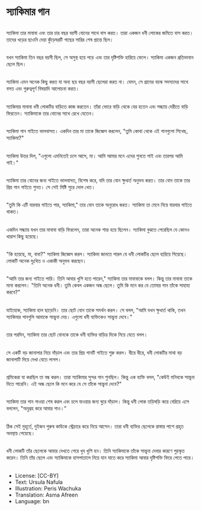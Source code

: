 # স্যাকিমার গান

##
স্যাকিমা তার মাবাবা এবং তার চার বছর বয়সী বোনের সাথে বাস করত। তারা একজন ধনী লোকের জমিতে বাস করত। তাদের খড়ের ছাওনি দেয়া কুঁড়েঘরটি গাছের সারির শেষ প্রান্তে ছিল।

##
যখন স্যাকিমা তিন বছর বয়সী ছিল, সে অসুস্থ হয়ে পড়ে এবং তার দৃষ্টিশক্তি হারিয়ে ফেলে। স্যাকিমা একজন প্রতিভাবান ছেলে ছিল।

##
স্যাকিমা এমন অনেক কিছু করত যা অন্য ছয় বছর বয়সী ছেলেরা করত না। যেমন, সে গ্রামের বয়স্ক সদস্যদের সাথে বসত এবং গুরুত্বপূর্ণ বিষয়াদি আলোচনা করত।

##
স্যাকিমার মাবাবা ধনী লোকটির বাড়িতে কাজ করতেন। তাঁরা ভোরে বাড়ি থেকে বের হতেন এবং সন্ধ্যায় দেরীতে বাড়ি ফিরতেন। স্যাকিমাকে তার বোনের সাথে রেখে যেতেন।

##
স্যাকিমা গান গাইতে ভালবাসত। একদিন তার মা তাকে জিজ্ঞেস করলেন, "তুমি কোথা থেকে এই গানগুলো শিখেছ, স্যাকিমা?"

##
স্যাকিমা উত্তর দিল, "এগুলো এমনিতেই চলে আসে, মা। আমি আমার মনে এদের শুনতে পাই এবং তারপর আমি গাই।"

##
স্যাকিমা তার বোনের জন্য গাইতে ভালবাসত, বিশেষ করে, যদি তার বোন ক্ষুধার্ত অনুভব করত। তার বোন তাকে তার প্রিয় গান গাইতে শুনত। সে সেই মিষ্টি সুরে দোল খেত।

##
"তুমি কি এটি বারবার গাইতে পার, স্যাকিমা," তার বোন তাকে অনুরোধ করত। স্যাকিমা তা  মেনে নিয়ে বারবার গাইতে থাকত।

##
একদিন সন্ধ্যায় যখন তার মাবাবা বাড়ি ফিরলেন, তারা অনেক শান্ত হয়ে ছিলেন। স্যাকিমা বুঝতে পেরেছিল যে কোনও খারাপ কিছু হয়েছে।

##
"কি হয়েছে, মা, বাবা?" স্যাকিমা জিজ্ঞেস করল। স্যাকিমা জানতে পারল যে ধনী লোকটির ছেলে হারিয়ে গিয়েছে। লোকটি অনেক দুঃখিত ও একাকী অনুভব করছেন।

##
"আমি তার জন্য গাইতে পারি। তিনি আবার খুশি হতে পারেন," স্যাকিমা তার মাবাবাকে বলল। কিন্তু তার মাবাবা তাকে মানা করলেন। "তিনি অনেক ধনী। তুমি কেবল একজন অন্ধ ছেলে। তুমি কি মনে কর যে তোমার গান তাঁকে সাহায্য করবে?"

##
যাইহোক, স্যাকিমা হাল ছাড়েনি। তার ছোট বোন তাকে সমর্থন করল। সে বলল, "আমি যখন ক্ষুধার্ত থাকি, তখন স্যাকিমার গানগুলি আমাকে সান্ত্বনা দেয়। এগুলো ধনী ব্যক্তিকেও সান্ত্বনা দেবে।"

##
তার পরদিন, স্যাকিমা তার ছোট বোনকে তাকে ধনী ব্যক্তির বাড়ির দিকে নিয়ে যেতে বলল।

##
সে একটি বড় জানালার নিচে দাঁড়াল এবং তার প্রিয় গানটি গাইতে শুরু করল। ধীরে ধীরে, ধনী লোকটির মাথা বড় জানালাটি দিয়ে দেখা যেতে লাগল।

##
শ্রমিকেরা যা করছিল তা বন্ধ করল। তারা স্যাকিমার সুন্দর গান শুনছিল। কিন্তু এক ব্যক্তি বলল, "কেউই মনিবকে সান্ত্বনা দিতে পারেনি। এই অন্ধ ছেলে কি মনে করে যে সে তাঁকে সান্ত্বনা দেবে?"

##
স্যাকিমা তার গান গাওয়া শেষ করল এবং চলে যাওয়ার জন্য ঘুরে দাঁড়াল। কিন্তু ধনী লোক তড়িঘড়ি করে বেরিয়ে এসে বললেন, "অনুগ্রহ করে আবার গাও।"

##
ঠিক সেই মুহূর্তে, দুইজন পুরুষ কাউকে স্ট্রেচারে করে নিয়ে আসেন। তারা ধনী ব্যক্তির ছেলেকে রাস্তার পাশে প্রহৃত অবস্থায় পেয়েছে।

##
ধনী লোকটি তাঁর ছেলেকে আবার দেখতে পেরে খুব খুশি হন। তিনি স্যাকিমাকে তাঁকে সান্ত্বনা দেবার কারণে পুরস্কৃত করেন। তিনি তাঁর ছেলে এবং স্যাকিমাকে হাসপাতালে নিয়ে যান যাতে করে স্যাকিমা আবার দৃষ্টিশক্তি ফিরে পেতে পারে।

##
* License: [CC-BY]
* Text: Ursula Nafula
* Illustration: Peris Wachuka
* Translation: Asma Afreen
* Language: bn
